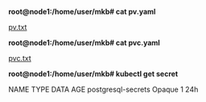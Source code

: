 **root@node1:/home/user/mkb# cat pv.yaml**

[pv.txt](https://github.com/user-attachments/files/18286075/pv.txt)

**root@node1:/home/user/mkb# cat pvc.yaml**

[pvc.txt](https://github.com/user-attachments/files/18286079/pvc.txt)


**root@node1:/home/user/mkb# kubectl get secret**

NAME                 TYPE     DATA   AGE
postgresql-secrets   Opaque   1      24h

